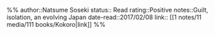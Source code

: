 %%
author::Natsume Soseki
status:: Read
rating::Positive
notes::Guilt, isolation, an evolving Japan
date-read::2017/02/08
link:: [[1 notes/11 media/111 books/Kokoro|link]]
%%